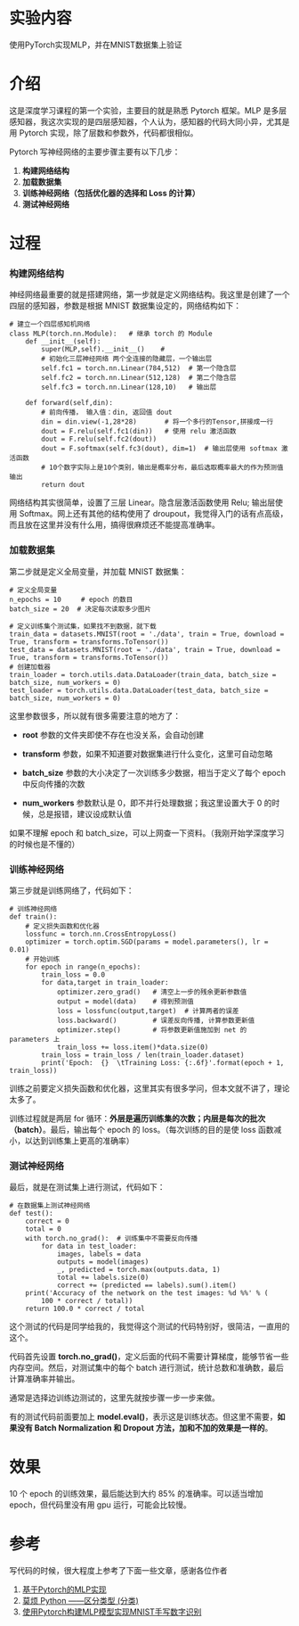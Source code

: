 # 实验内容

使用PyTorch实现MLP，并在MNIST数据集上验证

# 介绍

这是深度学习课程的第一个实验，主要目的就是熟悉 Pytorch 框架。MLP 是多层感知器，我这次实现的是四层感知器，个人认为，感知器的代码大同小异，尤其是用 Pytorch 实现，除了层数和参数外，代码都很相似。

Pytorch 写神经网络的主要步骤主要有以下几步：

1. **构建网络结构**
2. **加载数据集**
3. **训练神经网络（包括优化器的选择和 Loss 的计算）**
4. **测试神经网络**

# 过程
### 构建网络结构

神经网络最重要的就是搭建网络，第一步就是定义网络结构。我这里是创建了一个四层的感知器，参数是根据 MNIST 数据集设定的，网络结构如下：


	# 建立一个四层感知机网络
	class MLP(torch.nn.Module):   # 继承 torch 的 Module
		def __init__(self):
			super(MLP,self).__init__()    # 
			# 初始化三层神经网络 两个全连接的隐藏层，一个输出层
			self.fc1 = torch.nn.Linear(784,512)  # 第一个隐含层  
			self.fc2 = torch.nn.Linear(512,128)  # 第二个隐含层
			self.fc3 = torch.nn.Linear(128,10)   # 输出层
        
		def forward(self,din):
			# 前向传播， 输入值：din, 返回值 dout
			din = din.view(-1,28*28)       # 将一个多行的Tensor,拼接成一行
			dout = F.relu(self.fc1(din))   # 使用 relu 激活函数
			dout = F.relu(self.fc2(dout))
			dout = F.softmax(self.fc3(dout), dim=1)  # 输出层使用 softmax 激活函数
			# 10个数字实际上是10个类别，输出是概率分布，最后选取概率最大的作为预测值输出
			return dout

网络结构其实很简单，设置了三层 Linear。隐含层激活函数使用 Relu; 输出层使用 Softmax。网上还有其他的结构使用了 droupout，我觉得入门的话有点高级，而且放在这里并没有什么用，搞得很麻烦还不能提高准确率。

### 加载数据集

第二步就是定义全局变量，并加载 MNIST 数据集：

	# 定义全局变量
	n_epochs = 10     # epoch 的数目
	batch_size = 20  # 决定每次读取多少图片
	
	# 定义训练集个测试集，如果找不到数据，就下载
	train_data = datasets.MNIST(root = './data', train = True, download = True, transform = transforms.ToTensor())
	test_data = datasets.MNIST(root = './data', train = True, download = True, transform = transforms.ToTensor())
	# 创建加载器
	train_loader = torch.utils.data.DataLoader(train_data, batch_size = batch_size, num_workers = 0)
	test_loader = torch.utils.data.DataLoader(test_data, batch_size = batch_size, num_workers = 0)
		

这里参数很多，所以就有很多需要注意的地方了：

* **root** 参数的文件夹即使不存在也没关系，会自动创建

* **transform** 参数，如果不知道要对数据集进行什么变化，这里可自动忽略

* **batch_size** 参数的大小决定了一次训练多少数据，相当于定义了每个 epoch 中反向传播的次数

* **num_workers** 参数默认是 0，即不并行处理数据；我这里设置大于 0 的时候，总是报错，建议设成默认值

如果不理解 epoch 和 batch_size，可以上网查一下资料。（我刚开始学深度学习的时候也是不懂的）

### 训练神经网络

第三步就是训练网络了，代码如下：

	# 训练神经网络
	def train():
		# 定义损失函数和优化器
		lossfunc = torch.nn.CrossEntropyLoss()
		optimizer = torch.optim.SGD(params = model.parameters(), lr = 0.01)
		# 开始训练
		for epoch in range(n_epochs):
			train_loss = 0.0
			for data,target in train_loader:
				optimizer.zero_grad()   # 清空上一步的残余更新参数值
				output = model(data)    # 得到预测值
				loss = lossfunc(output,target)  # 计算两者的误差
				loss.backward()         # 误差反向传播, 计算参数更新值
				optimizer.step()        # 将参数更新值施加到 net 的 parameters 上
				train_loss += loss.item()*data.size(0)
			train_loss = train_loss / len(train_loader.dataset)
			print('Epoch:  {}  \tTraining Loss: {:.6f}'.format(epoch + 1, train_loss))

训练之前要定义损失函数和优化器，这里其实有很多学问，但本文就不讲了，理论太多了。

训练过程就是两层 for 循环：**外层是遍历训练集的次数；内层是每次的批次（batch）**。最后，输出每个 epoch 的 loss。（每次训练的目的是使 loss 函数减小，以达到训练集上更高的准确率）

### 测试神经网络

最后，就是在测试集上进行测试，代码如下：

	# 在数据集上测试神经网络
	def test():
		correct = 0
		total = 0
		with torch.no_grad():  # 训练集中不需要反向传播
			for data in test_loader:
				images, labels = data
				outputs = model(images)
				_, predicted = torch.max(outputs.data, 1)
				total += labels.size(0)
				correct += (predicted == labels).sum().item()
		print('Accuracy of the network on the test images: %d %%' % (
			100 * correct / total))
		return 100.0 * correct / total

这个测试的代码是同学给我的，我觉得这个测试的代码特别好，很简洁，一直用的这个。

代码首先设置 **torch.no_grad()**，定义后面的代码不需要计算梯度，能够节省一些内存空间。然后，对测试集中的每个 batch 进行测试，统计总数和准确数，最后计算准确率并输出。

通常是选择边训练边测试的，这里先就按步骤一步一步来做。

有的测试代码前面要加上 **model.eval()**，表示这是训练状态。但这里不需要，**如果没有 Batch Normalization  和  Dropout 方法，加和不加的效果是一样的**。

# 效果

10 个 epoch 的训练效果，最后能达到大约 85% 的准确率。可以适当增加 epoch，但代码里没有用 gpu 运行，可能会比较慢。

# 参考
写代码的时候，很大程度上参考了下面一些文章，感谢各位作者

1. [基于Pytorch的MLP实现](https://www.jianshu.com/p/65aed5b33cf2)
2. [莫烦 Python ——区分类型 (分类)](https://morvanzhou.github.io/tutorials/machine-learning/torch/3-02-classification/)
3. [使用Pytorch构建MLP模型实现MNIST手写数字识别](https://blog.csdn.net/l1606468155/article/details/89818546) 